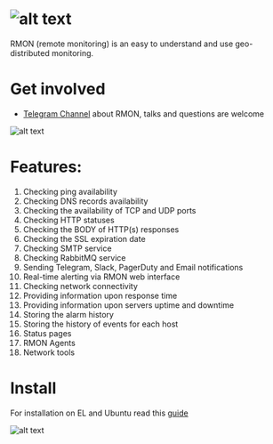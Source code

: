 # ![alt text](https://rmon.io/static/images/logo/orange_640.png "Logo")
RMON (remote monitoring) is an easy to understand and use geo-distributed monitoring.

# Get involved
* [Telegram Channel](https://t.me/roxy_wi_channel) about RMON, talks and questions are welcome

![alt text](https://rmon.io/static//images/rmon_history_dashboard.png "RMON check history")

# Features:
1. Checking ping availability
2. Checking DNS records availability
3. Checking the availability of TCP and UDP ports
4. Checking HTTP statuses
5. Checking the BODY of HTTP(s) responses
6. Checking the SSL expiration date
7. Checking SMTP service
8. Checking RabbitMQ service
9. Sending Telegram, Slack, PagerDuty and Email notifications
10. Real-time alerting via RMON web interface
11. Checking network connectivity
12. Providing information upon response time
13. Providing information upon servers uptime and downtime
14. Storing the alarm history
15. Storing the history of events for each host
16. Status pages
17. RMON Agents 
18. Network tools

# Install

For installation on EL and Ubuntu read this [guide](https://rmon.io/installation)

![alt text](https://rmon.io/static//images/rmon_checks.png "RMON checks")
